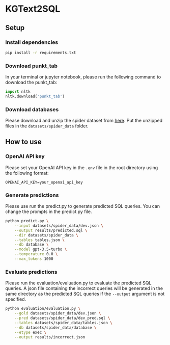 # KGText2SQL

## Setup

### Install dependencies

```bash
pip install -r requirements.txt
```

### Download punkt_tab

In your terminal or jupyter notebook, please run the following command to download the punkt_tab:

```python
import nltk
nltk.download('punkt_tab')
```

### Download databases

Please download and unzip the spider dataset from [here](https://drive.google.com/file/d/1403EGqzIDoHMdQF4c9Bkyl7dZLZ5Wt6J/view). Put the unzipped files in the `datasets/spider_data` folder.


## How to use

### OpenAI API key

Please set your OpenAI API key in the `.env` file in the root directory using the following format:

```
OPENAI_API_KEY=your_openai_api_key
```

### Generate predictions

Please use run the predict.py to generate predicted SQL queries. You can change the prompts in the predict.py file.

```bash
python predict.py \
    --input datasets/spider_data/dev.json \
    --output results/predicted.sql \
    --dir datasets/spider_data \
    --tables tables.json \
    --db database \
    --model gpt-3.5-turbo \
    --temperature 0.0 \
    --max_tokens 1000
```


### Evaluate predictions

Please run the evaluation/evaluation.py to evaluate the predicted SQL queries. A json file containing the incorrect queries will be generated in the same directory as the predicted SQL queries if the `--output` argument is not specified.

```bash
python evaluation/evaluation.py \
    --gold datasets/spider_data/dev.json \
    --pred datasets/spider_data/dev_pred.sql \
    --tables datasets/spider_data/tables.json \
    --db datasets/spider_data/database \
    --etype exec \
    --output results/incorrect.json
```

